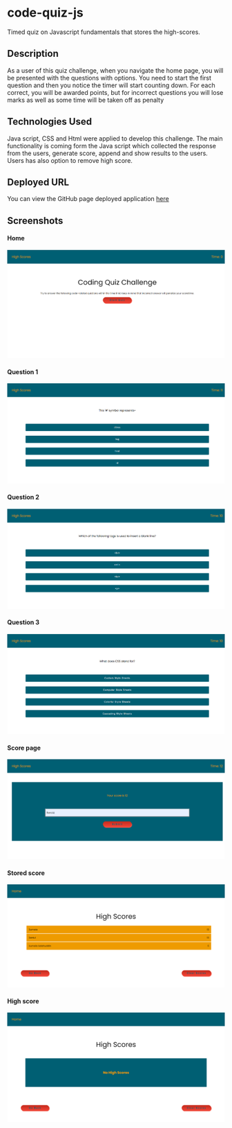 # code-quiz-js

Timed quiz on Javascript fundamentals that stores the high-scores.

## Description

As a user of this quiz challenge, when you navigate the home page, you will be presented with the questions with options. You need to start the first question and then you notice the timer will start counting down. For each correct, you will be awarded points, but for incorrect questions you will lose marks as well as some time will be taken off as penalty

## Technologies Used

Java script, CSS and Html were applied to develop this challenge. The main functionality is coming form the Java script which collected the response from the users, generate score, append and show results to the users. Users has also option to remove high score.

## Deployed URL

You can view the GitHub page deployed application [here](https://sumaiasorna.github.io/code-quiz-js/)

## Screenshots

#### Home

![Code Quiz screenshots are here!](./assets/screenshots/Code-Quiz-Home.png)

#### Question 1

![Code Quiz screenshots are here!](./assets/screenshots/Code-Quiz-Question1.png)

#### Question 2

![Code Quiz screenshots are here!](./assets/screenshots/Code-Quiz-Question2.png)

#### Question 3

![Code Quiz screenshots are here!](./assets/screenshots/Code-Quiz-Question3.png)

#### Score page

![Code Quiz screenshots are here!](./assets/screenshots/Code-Quiz-Scorepage.png)

#### Stored score

![Code Quiz screenshots are here!](./assets/screenshots/Code-Quiz-Storedscores.png)

#### High score

![Code Quiz screenshots are here!](./assets/screenshots/Code-Quiz-Highscores.png)
